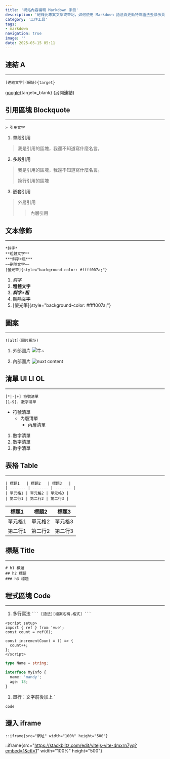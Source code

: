 ```yaml
---
title: '網站內容編輯 Markdown 手冊'
description: '紀錄此專案文章或筆記，如何使用 Markdown 語法與更動特殊語法去顯示頁面（基本語法不記針對比較容易忘的）。'
category: '工作工具'
tags: 
- markdown
navigation: true
image: ''
date: 2025-05-15 05:11
---
```


## 連結 A
---

` [連結文字](網址){target} `

[google](https://www.google.co./){target=_blank} (另開連結)

## 引用區塊 Blockquote
---
` > 引用文字 `

1. 單段引用
> 我是引用的區塊，我還不知道寫什麼名言。

2. 多段引用
> 我是引用的區塊，我還不知道寫什麼名言。
> 
> 換行引用的區塊

3. 嵌套引用
> 外層引用
>> 內層引用

## 文本修飾
---
``` plaintext
*斜字*
**粗體文字**
***斜字+粗***
~~刪除文字~~
[螢光筆]{style="background-color: #ffff007a;"}
```
1. *斜字*
2. **粗體文字**
3. ***斜字+粗***
4. ~~刪除文字~~
5. [螢光筆]{style="background-color: #ffff007a;"}

## 圖案
---
` ![alt](圖片網址) `

1. 外部圖片
![牛~](https://i.imgur.com/b24qAz5.jpg)

2. 內部圖片
![nuxt content](/images/posts/nuxt-content.png)

## 清單 UI LI OL
---

``` plaintext
[*|-|+] 符號清單
[1-9]. 數字清單
```
* 符號清單
  * 內層清單
    * 內層清單
  
1. 數字清單
2. 數字清單
3. 數字清單

## 表格 Table
---
``` plaintext
| 標題1   | 標題2   | 標題3   |
| ------- | ------- | ------- |
| 單元格1 | 單元格2 | 單元格3 |
| 第二行1 | 第二行2 | 第二行3 |
```

| 標題1   | 標題2   | 標題3   |
| ------- | ------- | ------- |
| 單元格1 | 單元格2 | 單元格3 |
| 第二行1 | 第二行2 | 第二行3 |

## 標題 Title
---

``` plaintext
# h1 標題
## h2 標題
### h3 標題
```

## 程式區塊 Code 
---
1. 多行寫法 ` ``` [語法][檔案名稱.格式] ``` ` 
``` vue [Counter.vue]
<script setup>
import { ref } from 'vue';
const count = ref(0);

const incrementCount = () => {
  count++;
};
</script>
```
``` typescript [my.ts]
type Name = string;

interface MyInfo {
  name: 'mandy';
  age: 18;
}
```
1. 單行：文字前後加上 `
  
`code` 

## 遷入 iframe

```plaintext
::iframe{src="網址" width="100%" height="500"}
```
::iframe{src="https://stackblitz.com/edit/vitejs-vite-4mxrn7yq?embed=1&ctl=1" width="100%" height="500"}